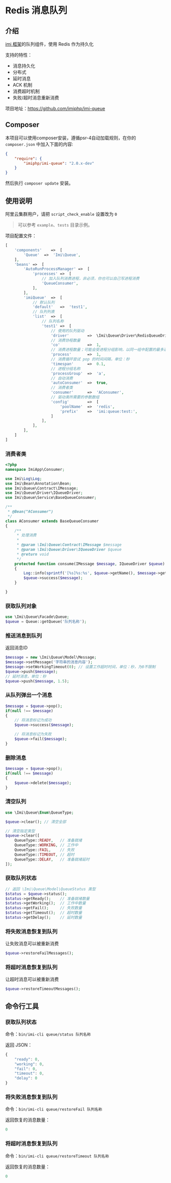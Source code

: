 # Redis 消息队列

## 介绍

[imi 框架](https://github.com/imiphp/imi)的队列组件，使用 Redis 作为持久化

支持的特性：

- 消息持久化
- 分布式
- 延时消息
- ACK 机制
- 消费超时机制
- 失败/超时消息重新消费

项目地址：<https://github.com/imiphp/imi-queue>

## Composer

本项目可以使用composer安装，遵循psr-4自动加载规则，在你的 `composer.json` 中加入下面的内容:

```json
{
    "require": {
        "imiphp/imi-queue": "2.0.x-dev"
    }
}
```

然后执行 `composer update` 安装。

## 使用说明

阿里云集群用户，请把 `script_check_enable` 设置改为 `0`

> 可以参考 `example`、`tests` 目录示例。

项目配置文件：

```php
[
    'components'    =>  [
        'Queue'  =>  'Imi\Queue',
    ],
    'beans' =>  [
        'AutoRunProcessManager' =>  [
            'processes' =>  [
                // 加入队列消费进程，非必须，你也可以自己写进程消费
                'QueueConsumer',
            ],
        ],
        'imiQueue'  =>  [
            // 默认队列
            'default'   =>  'test1',
            // 队列列表
            'list'  =>  [
                // 队列名称
                'test1' =>  [
                    // 使用的队列驱动
                    'driver'        =>  \Imi\Queue\Driver\RedisQueueDriver::class,
                    // 消费协程数量
                    'co'            =>  1,
                    // 消费进程数量；可能会受进程分组影响，以同一组中配置的最多进程数量为准
                    'process'       =>  1,
                    // 消费循环尝试 pop 的时间间隔，单位：秒
                    'timespan'      =>  0.1,
                    // 进程分组名称
                    'processGroup'  =>  'a',
                    // 自动消费
                    'autoConsumer'  =>  true,
                    // 消费者类
                    'consumer'      =>  'AConsumer',
                    // 驱动类所需要的参数数组
                    'config'        =>  [
                        'poolName'  =>  'redis',
                        'prefix'    =>  'imi:queue:test:',
                    ]
                ],
            ],
        ],
    ]
]
```

### 消费者类

```php
<?php
namespace ImiApp\Consumer;

use Imi\Log\Log;
use Imi\Bean\Annotation\Bean;
use Imi\Queue\Contract\IMessage;
use Imi\Queue\Driver\IQueueDriver;
use Imi\Queue\Service\BaseQueueConsumer;

/**
 * @Bean("AConsumer")
 */
class AConsumer extends BaseQueueConsumer
{
    /**
     * 处理消费
     * 
     * @param \Imi\Queue\Contract\IMessage $message
     * @param \Imi\Queue\Driver\IQueueDriver $queue
     * @return void
     */
    protected function consume(IMessage $message, IQueueDriver $queue)
    {
        Log::info(sprintf('[%s]%s:%s', $queue->getName(), $message->getMessageId(), $message->getMessage()));
        $queue->success($message);
    }

}
```

### 获取队列对象

```php
use \Imi\Queue\Facade\Queue;
$queue = Queue::getQueue('队列名称');
```

### 推送消息到队列

返回消息ID

```php
$message = new \Imi\Queue\Model\Message;
$message->setMessage('字符串的消息内容');
$message->setWorkingTimeout(0); // 设置工作超时时间，单位：秒，为0不限制
$queue->push($message);
// 延时消息，单位：秒
$queue->push($message, 1.5);
```

### 从队列弹出一个消息

```php
$message = $queue->pop();
if(null !== $message)
{
    // 将消息标记为成功
    $queue->success($message);

    // 将消息标记为失败
    $queue->fail($message);
}
```

### 删除消息

```php
$message = $queue->pop();
if(null !== $message)
{
    $queue->delete($message);
}
```

### 清空队列

```php
use \Imi\Queue\Enum\QueueType;

$queue->clear(); // 清空全部

// 清空指定类型
$queue->clear([
    QueueType::READY,   // 准备就绪
    QueueType::WORKING, // 工作中
    QueueType::FAIL,    // 失败
    QueueType::TIMEOUT, // 超时
    QueueType::DELAY,   // 准备就绪延时
]);
```

### 获取队列状态

```php
// 返回 \Imi\Queue\Model\QueueStatus 类型
$status = $queue->status();
$status->getReady();    // 准备就绪数量
$status->getWorking();  // 工作中数量
$status->getFail();     // 失败数量
$status->getTimeout();  // 超时数量
$status->getDelay();    // 延时数量
```

### 将失败消息恢复到队列

让失败消息可以被重新消费

```php
$queue->restoreFailMessages();
```

### 将超时消息恢复到队列

让超时消息可以被重新消费

```php
$queue->restoreTimeoutMessages();
```

## 命令行工具

### 获取队列状态

命令：`bin/imi-cli queue/status 队列名称`

返回 JSON：

```js
{
    "ready": 0,
    "working": 0,
    "fail": 0,
    "timeout": 0,
    "delay": 0
}
```

### 将失败消息恢复到队列

命令：`bin/imi-cli queue/restoreFail 队列名称`

返回恢复的消息数量：

```js
0
```

### 将超时消息恢复到队列

命令：`bin/imi-cli queue/restoreTimeout 队列名称`

返回恢复的消息数量：

```js
0
```
